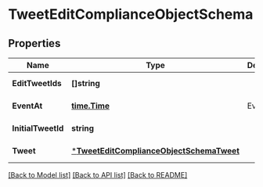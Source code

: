 # TweetEditComplianceObjectSchema

## Properties
Name | Type | Description | Notes
------------ | ------------- | ------------- | -------------
**EditTweetIds** | **[]string** |  | [default to null]
**EventAt** | [**time.Time**](time.Time.md) | Event time. | [default to null]
**InitialTweetId** | **string** |  | [default to null]
**Tweet** | [***TweetEditComplianceObjectSchemaTweet**](TweetEditComplianceObjectSchema_tweet.md) |  | [default to null]

[[Back to Model list]](../README.md#documentation-for-models) [[Back to API list]](../README.md#documentation-for-api-endpoints) [[Back to README]](../README.md)

